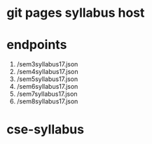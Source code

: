 
# git pages syllabus host

# endpoints

1. /sem3syllabus17.json
2. /sem4syllabus17.json
3. /sem5syllabus17.json
4. /sem6syllabus17.json
5. /sem7syllabus17.json
6. /sem8syllabus17.json

# cse-syllabus

